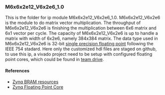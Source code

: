 ### M6x6x2e12_V6x2e6_1.0

This is the folder for ip module M6x6x2e12_V6x2e6_1.0.
M6x6x2e12_V6x2e6 is the module to do matrix vector multiplication.
The throughput of M6x6x2e12_V6x2e6 is finishing the multiplication between 6x6 matrix and 6x1 vector per cycle.
The capacity of M6x6x2e12_V6x2e6 is up to handle a matrix with width of 6x2e6, namely 384x384 matrix.
The data type used in M6x6x2e12_V6x2e6 is 32-bit [single precision floating point](https://en.wikipedia.org/wiki/Single-precision_floating-point_format) following the IEEE 754 stadard.
Here only the customized hdl files are staged on github, to use this ip, a vivado project need to be setup with configured floating point cores, which could be found in [team drive](https://drive.google.com/open?id=1mXSQb-sTVPuyCwbvO0GipfRniNEj1aQ6).

#### References
 - [Zynq BRAM resources](https://www.xilinx.com/support/documentation/user_guides/ug473_7Series_Memory_Resources.pdf)
 - [Zynq Floating Point Core](https://www.xilinx.com/support/documentation/ip_documentation/floating_point/v7_1/pg060-floating-point.pdf)
